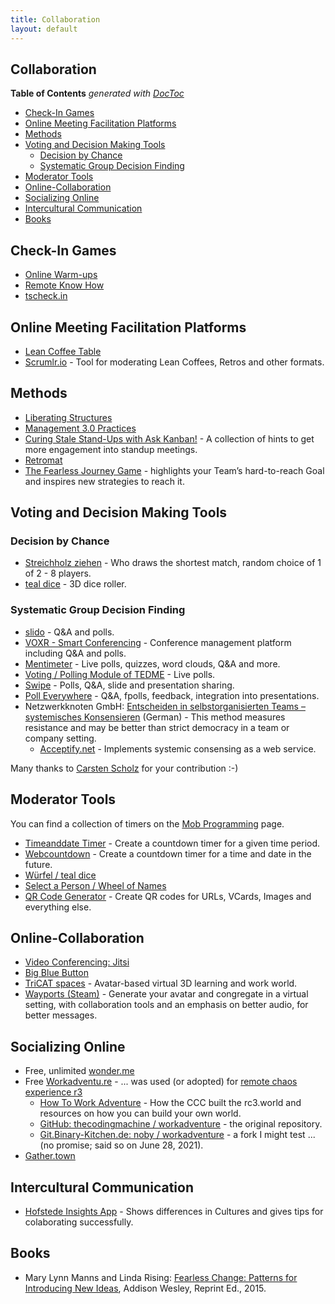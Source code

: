 ```yaml
---
title: Collaboration
layout: default
---
```


## Collaboration

<!-- doctoc --maxlevel 4 /Users/stefan/source/wonderbird/wonderbird.github.io/_pages/collaboration.md -->
<!-- START doctoc generated TOC please keep comment here to allow auto update -->
<!-- DON'T EDIT THIS SECTION, INSTEAD RE-RUN doctoc TO UPDATE -->
**Table of Contents**  *generated with [DocToc](https://github.com/thlorenz/doctoc)*

- [Check-In Games](#check-in-games)
- [Online Meeting Facilitation Platforms](#online-meeting-facilitation-platforms)
- [Methods](#methods)
- [Voting and Decision Making Tools](#voting-and-decision-making-tools)
  - [Decision by Chance](#decision-by-chance)
  - [Systematic Group Decision Finding](#systematic-group-decision-finding)
- [Moderator Tools](#moderator-tools)
- [Online-Collaboration](#online-collaboration)
- [Socializing Online](#socializing-online)
- [Intercultural Communication](#intercultural-communication)
- [Books](#books)

<!-- END doctoc generated TOC please keep comment here to allow auto update -->

## Check-In Games

- [Online Warm-ups](https://www.workshop-spiele.de/category/online-warm-ups/)
- [Remote Know How](https://qundg.de/remote-know-how/)
- [tscheck.in](http://tscheck.in/)

## Online Meeting Facilitation Platforms

- [Lean Coffee Table](https://www.leancoffeetable.com/)
- [Scrumlr.io](https://scrumlr.io) - Tool for moderating Lean Coffees, Retros and other formats.

## Methods

- [Liberating Structures](https://liberatingstructures.com/)
- [Management 3.0 Practices](https://management30.com/practice/)
- [Curing Stale Stand-Ups with Ask Kanban!](https://blog.huge.io/ending-stale-stand-ups-with-ask-kanban-64de6c084d60) - A collection of hints to get more engagement into standup meetings.
- [Retromat](https://retromat.org/)
- [The Fearless Journey Game](https://fearlessjourney.info/) - highlights your Team’s hard-to-reach Goal and inspires new strategies to reach it.

## Voting and Decision Making Tools

### Decision by Chance

- [Streichholz ziehen](https://www.streichholzziehen.de/) - Who draws the shortest match, random choice of 1 of 2 - 8 players.
- [teal dice](http://a.teall.info/dice/) - 3D dice roller.

### Systematic Group Decision Finding

- [slido](https://sli.do) - Q&A and polls.
- [VOXR - Smart Conferencing](https://voxr.org/de) - Conference management platform including Q&A and polls.
- [Mentimeter](https://www.mentimeter.com/) - Live polls, quizzes, word clouds, Q&A and more.
- [Voting / Polling Module of TEDME](https://tedme.com/home/voting) - Live polls.
- [Swipe](https://www.swipe.to/) - Polls, Q&A, slide and presentation sharing.
- [Poll Everywhere](https://www.polleverywhere.com/) - Q&A, fpolls, feedback, integration into presentations.
- Netzwerkknoten GmbH: [Entscheiden in selbstorganisierten Teams – systemisches Konsensieren](https://www.netzwerkknoten.com/entscheiden-in-selbstorganisierten-teams-systemisches-konsensieren) (German) - This method measures resistance and may be better than strict democracy in a team or company setting.
  - [Acceptify.net](https://www.acceptify.at/de/start) - Implements systemic consensing as a web service.

Many thanks to [Carsten Scholz](https://www.scholz-management.de/) for your contribution :-)

## Moderator Tools

You can find a collection of timers on the [Mob Programming](software-crafting/mob-programming.html) page.

- [Timeanddate Timer](https://www.timeanddate.com/timer/) - Create a countdown timer for a given time period.
- [Webcountdown](https://www.webcountdown.de/) - Create a countdown timer for a time and date in the future.
- [Würfel / teal dice](http://a.teall.info/dice/)
- [Select a Person / Wheel of Names](https://wheelofnames.com/)
- [QR Code Generator](https://www.qrcode-generator.de/) - Create QR codes for URLs, VCards, Images and everything else.

## Online-Collaboration

- [Video Conferencing: Jitsi](https://meet.jit.si/)
- [Big Blue Button](https://bigbluebutton.org/)
- [TriCAT spaces](https://www.tricat-spaces.net/) - Avatar-based virtual 3D learning and work world.
- [Wayports (Steam)](https://store.steampowered.com/app/1548970/Wayports/) - Generate your avatar and congregate in a virtual setting, with collaboration tools and an emphasis on better audio, for better messages.

## Socializing Online

- Free, unlimited [wonder.me](https://www.wonder.me)
- Free [Workadventu.re](https://workadventu.re) - ... was used (or adopted) for [remote chaos experience r3](https://events.ccc.de/2020/12/31/rc3-es-war-einmal-kein-congress/)
  - [How To Work Adventure](https://howto.rc3.world/workadventure.en.html) - How the CCC built the rc3.world and resources on how you can build your own world.
  - [GitHub: thecodingmachine / workadventure](https://github.com/thecodingmachine/workadventure) - the original repository.
  - [Git.Binary-Kitchen.de: noby / workadventure](https://git.binary-kitchen.de/noby/workadventure) - a fork I might test ... (no promise; said so on June 28, 2021).
- [Gather.town](https://gather.town)

## Intercultural Communication

- [Hofstede Insights App](https://apps.apple.com/us/app/hofstede-insights/id1475925653) - Shows differences in Cultures and gives tips for colaborating successfully.

## Books

- Mary Lynn Manns and Linda Rising: [Fearless Change: Patterns for Introducing New Ideas](https://books.google.de/books?id=lg75rK179nsC), Addison Wesley, Reprint Ed., 2015.
